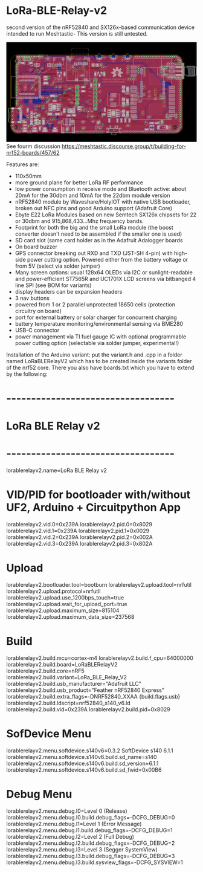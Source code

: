 # LoRa-BLE-Relay-v2
second version of the nRF52840 and SX126x-based communication device intended to run Meshtastic-
This version is still untested.

![LoraRelayV2](https://github.com/BigCorvus/LoRa-BLE-Relay-v2/blob/master/relay2.0.png)  
See fourm discussion https://meshtastic.discourse.group/t/building-for-nrf52-boards/457/62  

Features are: 
- 110x50mm  
- more ground plane for better LoRa RF performance
- low power consumption in receive mode and Bluetooth active: about 20mA for the 30dbm and 10mA for the 22dbm module version  
- nRF52840 module by Waveshare/HolyIOT with native USB bootloader, broken out NFC pins and good Arduino support (Adafruit Core)  
- Ebyte E22 LoRa Modules based on new Semtech SX126x chipsets for 22 or 30dbm and 915,868,433...Mhz frequency bands. 
- Footprint for both the big and the small LoRa module (the boost converter doesn't need to be assembled if the smaller one is used)  
- SD card slot (same card holder as in the Adafruit Adalogger boards  
- On board buzzer  
- GPS connector breaking out RXD and TXD (JST-SH 4-pin) with high-side power cutting option. Powered either from the battery voltage or from 5V (select via solder jumper)  
- Many screen options: usual 128x64 OLEDs via I2C or sunlight-readable and power-efficient ST7565R and UC1701X LCD screens via bitbanged 4 line SPI (see BOM for variants)  
- display headers can be expansion headers  
- 3 nav buttons  
- powered from 1 or 2 parallel unprotected 18650 cells (protection circuitry on board)  
- port for external battery or solar charger for concurrent charging  
- battery temperature monitoring/environmental sensing via BME280  
- USB-C connector
- power management via TI fuel gauge IC with optional programmable power cutting option  (selectable via solder jumper, experimental!) 


Installation of the Arduino variant: put the variant.h and .cpp in a folder named LoRaBLERelayV2 which has to be created inside the variants folder of the nrf52 core. There you also have boards.txt which you have to extend by the following:  

# ----------------------------------
# LoRa BLE Relay v2
# ----------------------------------
 lorablerelayv2.name=LoRa BLE Relay v2

# VID/PID for bootloader with/without UF2, Arduino + Circuitpython App
 lorablerelayv2.vid.0=0x239A
 lorablerelayv2.pid.0=0x8029
 lorablerelayv2.vid.1=0x239A
 lorablerelayv2.pid.1=0x0029
 lorablerelayv2.vid.2=0x239A
 lorablerelayv2.pid.2=0x002A
 lorablerelayv2.vid.3=0x239A
 lorablerelayv2.pid.3=0x802A

# Upload
 lorablerelayv2.bootloader.tool=bootburn
 lorablerelayv2.upload.tool=nrfutil
 lorablerelayv2.upload.protocol=nrfutil
 lorablerelayv2.upload.use_1200bps_touch=true
 lorablerelayv2.upload.wait_for_upload_port=true
 lorablerelayv2.upload.maximum_size=815104
 lorablerelayv2.upload.maximum_data_size=237568

# Build
 lorablerelayv2.build.mcu=cortex-m4
 lorablerelayv2.build.f_cpu=64000000
 lorablerelayv2.build.board=LoRaBLERelayV2
 lorablerelayv2.build.core=nRF5
 lorablerelayv2.build.variant=LoRa_BLE_Relay_V2
 lorablerelayv2.build.usb_manufacturer="Adafruit LLC"
 lorablerelayv2.build.usb_product="Feather nRF52840 Express"
 lorablerelayv2.build.extra_flags=-DNRF52840_XXAA {build.flags.usb}
 lorablerelayv2.build.ldscript=nrf52840_s140_v6.ld
 lorablerelayv2.build.vid=0x239A
 lorablerelayv2.build.pid=0x8029

# SofDevice Menu
 lorablerelayv2.menu.softdevice.s140v6=0.3.2 SoftDevice s140 6.1.1
 lorablerelayv2.menu.softdevice.s140v6.build.sd_name=s140
 lorablerelayv2.menu.softdevice.s140v6.build.sd_version=6.1.1
 lorablerelayv2.menu.softdevice.s140v6.build.sd_fwid=0x00B6

# Debug Menu
 lorablerelayv2.menu.debug.l0=Level 0 (Release)
 lorablerelayv2.menu.debug.l0.build.debug_flags=-DCFG_DEBUG=0
 lorablerelayv2.menu.debug.l1=Level 1 (Error Message)
 lorablerelayv2.menu.debug.l1.build.debug_flags=-DCFG_DEBUG=1
 lorablerelayv2.menu.debug.l2=Level 2 (Full Debug)
 lorablerelayv2.menu.debug.l2.build.debug_flags=-DCFG_DEBUG=2
 lorablerelayv2.menu.debug.l3=Level 3 (Segger SystemView)
 lorablerelayv2.menu.debug.l3.build.debug_flags=-DCFG_DEBUG=3
 lorablerelayv2.menu.debug.l3.build.sysview_flags=-DCFG_SYSVIEW=1
